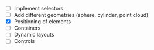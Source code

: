 - [ ] Implement selectors
- [ ] Add different geometries (sphere, cylinder, point cloud)
- [x] Positioning of elements
- [ ] Containers
- [ ] Dynamic layouts
- [ ] Controls
